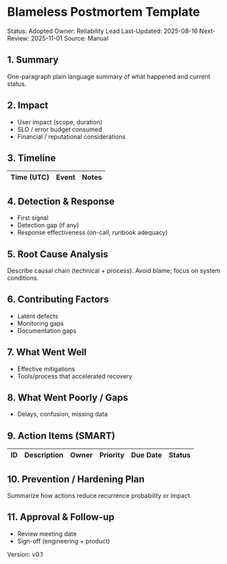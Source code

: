 # Blameless Postmortem Template

Status: Adopted Owner: Reliability Lead Last-Updated: 2025-08-16 Next-Review: 2025-11-01 Source:
Manual

## 1. Summary

One-paragraph plain language summary of what happened and current status.

## 2. Impact

- User impact (scope, duration)
- SLO / error budget consumed
- Financial / reputational considerations

## 3. Timeline

| Time (UTC) | Event | Notes |
| ---------- | ----- | ----- |

## 4. Detection & Response

- First signal
- Detection gap (if any)
- Response effectiveness (on-call, runbook adequacy)

## 5. Root Cause Analysis

Describe causal chain (technical + process). Avoid blame; focus on system conditions.

## 6. Contributing Factors

- Latent defects
- Monitoring gaps
- Documentation gaps

## 7. What Went Well

- Effective mitigations
- Tools/process that accelerated recovery

## 8. What Went Poorly / Gaps

- Delays, confusion, missing data

## 9. Action Items (SMART)

| ID  | Description | Owner | Priority | Due Date | Status |
| --- | ----------- | ----- | -------- | -------- | ------ |

## 10. Prevention / Hardening Plan

Summarize how actions reduce recurrence probability or impact.

## 11. Approval & Follow-up

- Review meeting date
- Sign-off (engineering + product)

Version: v0.1

